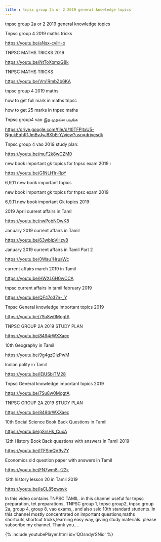 ```yaml
---
title : tnpsc group 2a or 2 2019 general knowledge topics
---
```


tnpsc group 2a or 2 2019 general knowledge topics

Tnpsc group 4 2019 maths tricks

https://youtu.be/aNsx-cvlH-o

TNPSC MATHS TRICKS 2019

https://youtu.be/NtToXomxG8k

TNPSC MATHS TRICKS

https://youtu.be/Vm1RmbZb6KA

tnpsc group 4 2019 maths

how to get full mark in maths tnpsc

how to get 25 marks in tnpsc maths

Tnpsc group4 vao இத முதல்ல படிங்க

 https://drive.google.com/file/d/10TFPjtxU5-NgukEqhR1JmBvJyJ8XbErY/view?usp=drivesdk

Tnpsc group 4 vao 2019 study plan:

https://youtu.be/muF2k8wCZM0

new book important gk topics for tnpsc exam 2019 :

https://youtu.be/G1NLH1r-RpY

6,9,11 new book important topics 

new book important gk topics for tnpsc exam 2019

6,9,11 new book important Gk topics 2019

2019 April current affairs in Tamil

https://youtu.be/nwPobNOwK8

January 2019 current affairs in Tamil

https://youtu.be/63wbIpVHzv8

January 2019 current affairs in Tamil Part 2

https://youtu.be/0Wau1HruaWc

current affairs march 2019 in Tamil

https://youtu.be/HWXL6H0wCCA

tnpsc current affairs in tamil february 2019

https://youtu.be/QF47o37n-_Y


Tnpsc General knowledge important topics 2019

https://youtu.be/7Su8w0MogtA

TNPSC GROUP 2A 2019 STUDY PLAN

https://youtu.be/8494rWXXaec

10th Geography in Tamil

https://youtu.be/9g4gzDizPwM

Indian polity in Tamil

https://youtu.be/IEiUSbiTM28

Tnpsc General knowledge important topics 2019

https://youtu.be/7Su8w0MogtA

TNPSC GROUP 2A 2019 STUDY PLAN

https://youtu.be/8494rWXXaec

10th Social Science Book Back Questions in Tamil

https://youtu.be/gSrsHk_CuxA

12th History Book Back questions with answers in Tamil 2019

https://youtu.be/ITFSmQV9y7Y

Economics old question paper with answers in Tamil

https://youtu.be/FN7wm8-r22k

12th history lesson 20 in Tamil 2019

https://youtu.be/IaCL85pwsvk

In this video contains TNPSC TAMIL. in this channel useful for tnpsc preparation, tet preparations, TNPSC group 1, tnpsc group2, tnpsc group 2a, group 4, group 8, vao exams,, and also sslc 10th standard students. In this channel mostly concentrated on important questions,maths shortcuts,shortcut tricks,learning easy way, giving study materials. please subscribe my channel. Thank you....



{% include youtubePlayer.html id='QOsndyrSNio' %}
